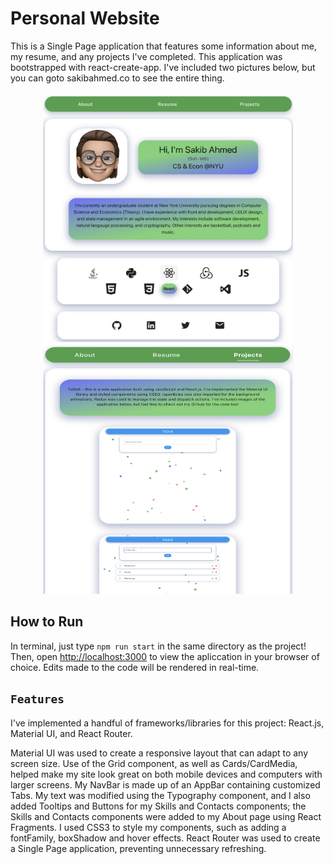 # Personal Website

This is a Single Page application that features some information about me, my resume, and any projects I've completed. This application was bootstrapped with react-create-app. I've included two pictures below, but you can goto sakibahmed.co to see the entire thing. 

<p align="center">
<img src="/demopics/portfoliotooltippic.png" width="400" height="400">
<img src="/demopics/portfolioprojectspic.png" width="400" height="400">
<p/>

## How to Run

In terminal, just type `npm run start` in the same directory as the project! Then, open [http://localhost:3000](http://localhost:3000) to view the apliccation in your browser of choice. Edits made to the code will be rendered in real-time. 

## `Features`

I've implemented a handful of frameworks/libraries for this project: React.js, Material UI, and React Router. 

Material UI was used to create a responsive layout that can adapt to any screen size. Use of the Grid component, as well as Cards/CardMedia, helped make my site look great on both mobile devices and computers with larger screens. My NavBar is made up of an AppBar containing customized Tabs. My text was modified using the Typography component, and I also added Tooltips and Buttons for my Skills and Contacts components; the Skills and Contacts components were added to my About page using React Fragments. I used CSS3 to style my components, such as adding a fontFamily, boxShadow and hover effects. React Router was used to create a Single Page application, preventing unnecessary refreshing. 







